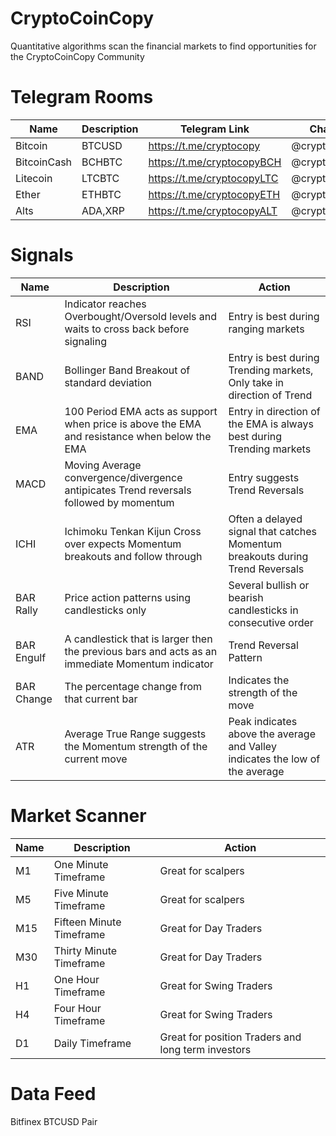 # CryptoCoinCopy
Quantitative algorithms  scan the financial markets to find opportunities for the CryptoCoinCopy Community  

# Telegram Rooms
| Name | Description| Telegram Link|Chatroom |
|----------- | ----------| -----------| -----------|
|Bitcoin | BTCUSD | https://t.me/cryptocopy |@cryptocopy |
| BitcoinCash |BCHBTC |https://t.me/cryptocopyBCH |@cryptocopyBCH |
|Litecoin | LTCBTC |https://t.me/cryptocopyLTC  |@cryptocopyLTC |
|Ether | ETHBTC |https://t.me/cryptocopyETH |@cryptocopyETH |
|Alts | ADA,XRP|https://t.me/cryptocopyALT |@cryptocopyALT |

# Signals
| Name | Description| Action|
|----------- | ----------| -----------|
| RSI | Indicator reaches Overbought/Oversold levels and waits to cross back before signaling | Entry is best during ranging markets |
| BAND| Bollinger Band Breakout of standard deviation | Entry is best during Trending markets, Only take in direction of Trend|
| EMA | 100 Period EMA acts as support when price is above the EMA and resistance when below the EMA | Entry in direction of the EMA is always best during Trending markets|
|MACD| Moving Average convergence/divergence antipicates Trend reversals followed by momentum | Entry suggests Trend Reversals |
|ICHI | Ichimoku Tenkan Kijun Cross over expects Momentum breakouts and follow through | Often a delayed signal that catches Momentum breakouts during Trend Reversals |
| BAR Rally | Price action patterns using candlesticks only | Several bullish or bearish candlesticks in consecutive order|
| BAR Engulf | A candlestick that is larger then the previous bars and acts as an immediate Momentum indicator | Trend Reversal Pattern|
|BAR Change | The percentage change from that current bar | Indicates the strength of the move|
|ATR | Average True Range suggests the Momentum strength of the current move | Peak indicates above the average and Valley indicates the low of the average |

# Market Scanner
| Name | Description| Action|
|----------- | ----------| -----------|
|M1 | One Minute Timeframe | Great for scalpers |
|M5 | Five Minute Timeframe | Great for scalpers |
|M15 | Fifteen Minute Timeframe | Great for Day Traders |
|M30 | Thirty Minute Timeframe | Great for Day Traders |
|H1| One Hour Timeframe | Great for Swing Traders |
|H4 | Four Hour Timeframe | Great for Swing Traders |
|D1 | Daily Timeframe | Great for position Traders and long term investors|

# Data Feed
Bitfinex BTCUSD Pair
